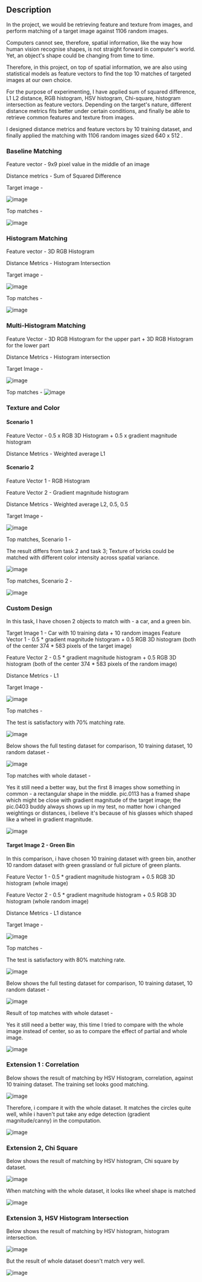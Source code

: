 ## Description
In the project, we would be retrieving feature and texture from images, and perform matching of a target image against 1106 random images.

Computers cannot see, therefore, spatial information, like the way how human vision recognise shapes, is not straight forward in computer's world.  Yet, an object's shape could be changing from time to time.

Therefore, in this project, on top of spatial information, we are also using statistical models as feature vectors to find the top 10 matches of targeted images at our own choice. 

For the purpose of experimenting, I have applied sum of squared difference, L1 L2 distance, RGB histogram, HSV histogram, Chi-square, histogram intersection as feature vectors.  Depending on the target's nature, different distance metrics fits better under certain conditions, and finally be able to retrieve common features and texture from images. 

I designed distance metrics and feature vectors by 10 training dataset, and finally applied the matching with 1106 random images sized 640 x 512 .  

### Baseline Matching
Feature vector - 9x9 pixel value in the middle of an image 

Distance metrics - Sum of Squared Difference

Target image -

![image](https://user-images.githubusercontent.com/21034990/188551396-645f8b01-bdaf-4b09-8c47-0e7566559d82.png)

Top matches -

![image](https://user-images.githubusercontent.com/21034990/188551418-cc742e03-08c3-4418-a9f2-5d65bfe446bc.png)

### Histogram Matching
Feature vector - 3D RGB Histogram

Distance Metrics - Histogram Intersection

Target image -

![image](https://user-images.githubusercontent.com/21034990/188551724-c05b0df5-79d6-4f6e-828c-08443c078aba.png)

Top matches -

![image](https://user-images.githubusercontent.com/21034990/188551763-c65b912e-3e5d-465a-b261-16cdd8ea49be.png)

### Multi-Histogram Matching
Feature Vector - 3D RGB Histogram for the upper part + 3D RGB Histogram for the lower part 

Distance Metrics - Histogram intersection

Target Image -

![image](https://user-images.githubusercontent.com/21034990/188551806-9f72c94d-13cc-4ec3-8920-09945b1f5ce0.png)

Top matches -
![image](https://user-images.githubusercontent.com/21034990/188551837-24be3dcc-b33c-4a2b-993c-75393a4b578d.png)

### Texture and Color
#### Scenario 1 
Feature Vector - 0.5 x RGB 3D Histogram + 0.5 x gradient magnitude histogram

Distance Metrics - Weighted average L1

#### Scenario 2
Feature Vector 1 - RGB Histogram 

Feature Vector 2 - Gradient magnitude histogram

Distance Metrics - Weighted average L2, 0.5, 0.5

Target Image -

![image](https://user-images.githubusercontent.com/21034990/188551906-038b5a8c-37ed-42c6-a7ea-502bad088597.png)

Top matches, Scenario 1 - 

The result differs from task 2 and task 3; Texture of bricks could be matched with different color intensity across spatial variance.

![image](https://user-images.githubusercontent.com/21034990/188551964-ae2f3033-5499-48d0-9147-857e46d901c2.png)

Top matches, Scenario 2 -

![image](https://user-images.githubusercontent.com/21034990/188551998-7b5688cd-2d3b-4eab-b039-38f310f45781.png)

### Custom Design 
In this task, I have chosen 2 objects to match with -  a car, and a green bin.

Target Image 1 - Car with 10 training data + 10 random images
Feature Vector 1 - 0.5 * gradient magnitude histogram  + 0.5 RGB 3D histogram (both of the center 374 * 583 pixels of the target image)

Feature Vector 2 - 0.5 * gradient magnitude histogram  + 0.5 RGB 3D histogram (both of the center 374 * 583 pixels of the random image)

Distance Metrics - L1

Target Image -

![image](https://user-images.githubusercontent.com/21034990/188552104-022a9454-aaa0-4e89-8619-bd9482c57840.png)

Top matches -

The test is satisfactory with 70% matching rate.  

![image](https://user-images.githubusercontent.com/21034990/188552143-1d1c7189-9f6b-4a40-92e3-7e1a9d0478a4.png)

Below shows the full testing dataset for comparison, 10 training dataset, 10 random dataset -

![image](https://user-images.githubusercontent.com/21034990/188552167-902823f3-a999-497b-a259-06dea4186a31.png)

Top matches with whole dataset -

Yes it still need a better way, but the first 8 images show something in common - a rectangular shape in the middle.  pic.0113 has a framed shape which might be close with gradient magnitude of the target image; the pic.0403 buddy always shows up in my test, no matter how i changed weightings or distances, i believe it's because of his glasses which shaped like a wheel in gradient magnitude.

![image](https://user-images.githubusercontent.com/21034990/188552228-8d1efa7e-f2fc-4a4e-99f1-e5c079a7bde0.png)

#### Target Image 2 - Green Bin
In this comparison, i have chosen 10 training dataset with green bin, another 10 random dataset with green grassland or full picture of green plants.

Feature Vector 1 - 0.5 * gradient magnitude histogram  + 0.5 RGB 3D histogram (whole image)

Feature Vector 2 - 0.5 * gradient magnitude histogram  + 0.5 RGB 3D histogram (whole random image)

Distance Metrics - L1 distance

Target Image -

![image](https://user-images.githubusercontent.com/21034990/188552259-3772c22a-ac23-4b49-9090-6e5809acebcc.png)

Top matches -

The test is satisfactory with 80% matching rate.

![image](https://user-images.githubusercontent.com/21034990/188552280-8f029a6d-c124-4d72-b25d-37e974dcb0d7.png)

Below shows the full testing dataset for comparison, 10 training dataset, 10 random dataset -

![image](https://user-images.githubusercontent.com/21034990/188552301-e2a0f071-4510-471a-9948-4b0575535008.png)

Result of top matches with whole dataset -

Yes it still need a better way, this time I tried to compare with the whole image instead of center, so as to compare the effect of partial and whole image.

![image](https://user-images.githubusercontent.com/21034990/188552322-fa10ad4e-42dc-4fd5-b4e6-e508f4db806a.png)

### Extension 1 : Correlation
Below shows the result of matching by HSV Histogram, correlation, against 10 training dataset.  The training set looks good matching.

![image](https://user-images.githubusercontent.com/21034990/188552355-2ecd8c6e-56df-4d48-8860-980d9c21af7c.png)

Therefore, i compare it with the whole dataset. It matches the circles quite well, while i haven't put take any edge detection (gradient magnitude/canny) in the computation.

![image](https://user-images.githubusercontent.com/21034990/188552378-9674a5a5-aa4a-4ad4-b8ec-3b7596f34738.png)

### Extension 2, Chi Square
Below shows the result of matching by HSV histogram, Chi square by dataset.

![image](https://user-images.githubusercontent.com/21034990/188552403-7a72234c-5e58-4b11-9ccf-58a974cf30ff.png)

When matching with the whole dataset, it looks like wheel shape is matched

![image](https://user-images.githubusercontent.com/21034990/188552425-8acb1a35-15e0-4dba-8331-4ca09ba98b9f.png)

### Extension 3, HSV Histogram Intersection
Below shows the result of matching by HSV histogram, histogram intersection.

![image](https://user-images.githubusercontent.com/21034990/188552462-98b4bef7-eeb8-4034-87cf-eccc57264f76.png)

But the result of whole dataset doesn't match very well.

![image](https://user-images.githubusercontent.com/21034990/188552485-4bc26eed-c58c-404e-a3c3-6c06c3cdbaf8.png)


